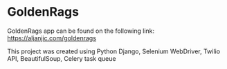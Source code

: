 # GoldenRags
GoldenRags app can be found on the following link: https://aljanjic.com/goldenrags

This project was created using Python Django, Selenium WebDriver, Twilio API, BeautifulSoup, Celery task queue
